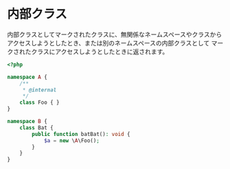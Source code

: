 # 内部クラス

内部クラスとしてマークされたクラスに、無関係なネームスペースやクラスから アクセスしようとしたとき、または別のネームスペースの内部クラスとして マークされたクラスにアクセスしようとしたときに返されます。

```php
<?php

namespace A {
    /**
     * @internal
     */
    class Foo { }
}

namespace B {
    class Bat {
        public function batBat(): void {
            $a = new \A\Foo();
        }
    }
}
```
